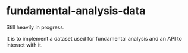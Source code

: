 # fundamental-analysis-data

Still heavily in progress.

It is to implement a dataset used for fundamental analysis and an API to interact with it.

